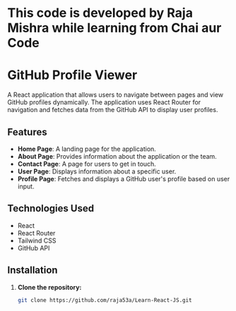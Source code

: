 # This code is developed by Raja Mishra while learning from Chai aur Code

# GitHub Profile Viewer

A React application that allows users to navigate between pages and view GitHub profiles dynamically. The application uses React Router for navigation and fetches data from the GitHub API to display user profiles.

## Features

- **Home Page**: A landing page for the application.
- **About Page**: Provides information about the application or the team.
- **Contact Page**: A page for users to get in touch.
- **User Page**: Displays information about a specific user.
- **Profile Page**: Fetches and displays a GitHub user's profile based on user input.

## Technologies Used

- React
- React Router
- Tailwind CSS
- GitHub API

## Installation

1. **Clone the repository:**

   ```bash
   git clone https://github.com/raja53a/Learn-React-JS.git
   ```
